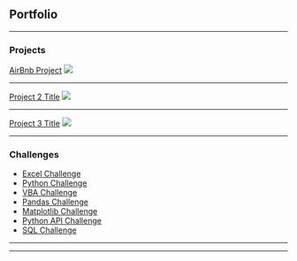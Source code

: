 ## Portfolio

---

### Projects

[AirBnb Project](https://github.com/amagsino/Project-AirBnb)
<img src="images/dummy_thumbnail.jpg?raw=true"/>

---
[Project 2 Title](/pdf/sample_presentation.pdf)
<img src="images/dummy_thumbnail.jpg?raw=true"/>

---
[Project 3 Title](http://example.com/)
<img src="images/dummy_thumbnail.jpg?raw=true"/>

---

### Challenges

- [Excel Challenge](https://github.com/amagsino/Excel-Challenge)
- [Python Challenge](https://github.com/amagsino/Python-Challenge)
- [VBA Challenge](https://github.com/amagsino/VBA-Challenge)
- [Pandas Challenge](https://github.com/amagsino/Pandas-Challenge)
- [Matplotlib Challenge](https://github.com/amagsino/Matplotlib-Challenge)
- [Python API Challenge](https://github.com/amagsino/Python-API-Challenge)
- [SQL Challenge](https://github.com/amagsino/SQL-Challenge)

---




---

